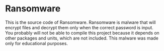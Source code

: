 # Ransomware

This is the source code of Ransomware. Ransomware is malware that will encrypt files and decrypt them only when the correct password is input. You probably will not be able to compile this project because it depends on other packages and units, which are not included. This malware was made only for educational purposes.
